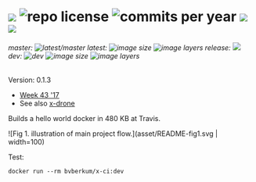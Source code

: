 # [![](http://img.shields.io/travis/bvberkum/x-ci.svg)](https://travis-ci.org/bvberkum/x-ci) ![repo license](https://img.shields.io/github/license/bvberkum/x-ci.svg) ![commits per year](https://img.shields.io/github/commit-activity/y/bvberkum/x-ci.svg) ![](https://img.shields.io/github/languages/code-size/bvberkum/x-ci.svg) ![](https://img.shields.io/github/repo-size/bvberkum/x-ci.svg)
###### master: ![latest/master](https://img.shields.io/github/last-commit/bvberkum/x-ci/master.svg) latest: ![image size](https://img.shields.io/imagelayers/image-size/bvberkum/x-ci/latest.svg) ![image layers](https://img.shields.io/imagelayers/layers/bvberkum/x-ci/latest.svg) release: ![](https://img.shields.io/github/tag/bvberkum/x-ci.svg) dev: ![dev](https://img.shields.io/github/last-commit/bvberkum/x-ci/dev.svg) ![image size](https://img.shields.io/imagelayers/image-size/bvberkum/x-ci/dev.svg) ![image layers](https://img.shields.io/imagelayers/layers/bvberkum/x-ci/dev.svg)

Version: 0.1.3

- [Week 43 '17](doc/17-43.md)
- See also [x-drone](//github.com/bvberkum/x-drone)

Builds a hello world docker in 480 KB at Travis.

![Fig 1. illustration of main project flow.](asset/README-fig1.svg | width=100)

Test:
```
docker run --rm bvberkum/x-ci:dev
```
